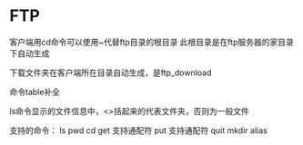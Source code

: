 FTP
===
客户端用cd命令可以使用~代替ftp目录的根目录  此根目录是在ftp服务器的家目录下自动生成

下载文件夹在客户端所在目录自动生成，是ftp_download

命令table补全

ls命令显示的文件信息中，<>括起来的代表文件夹，否则为一般文件

支持的命令：
ls
pwd
cd
get 支持通配符
put 支持通配符
quit
mkdir
alias
